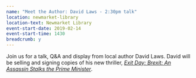 ```yaml
---
name: "Meet the Author: David Laws - 2:30pm talk"
location: newmarket-library
location-text: Newmarket Library
event-start-date: 2019-02-14
event-start-time: 1430
breadcrumb: y
---
```


Join us for a talk, Q&A and display from local author David Laws. David will be selling and signing copies of his new thriller, [<cite>Exit Day: Brexit: An Assassin Stalks the Prime Minister</cite>](https://suffolk.spydus.co.uk/cgi-bin/spydus.exe/ENQ/OPAC/BIBENQ?BRN=2500148).
